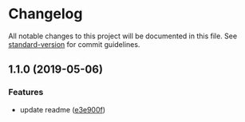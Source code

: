 # Changelog

All notable changes to this project will be documented in this file. See [standard-version](https://github.com/conventional-changelog/standard-version) for commit guidelines.

## 1.1.0 (2019-05-06)


### Features

* update readme ([e3e900f](https://github.com/riccardopersiani/fidelity-points-system-thesis/commit/e3e900f))
